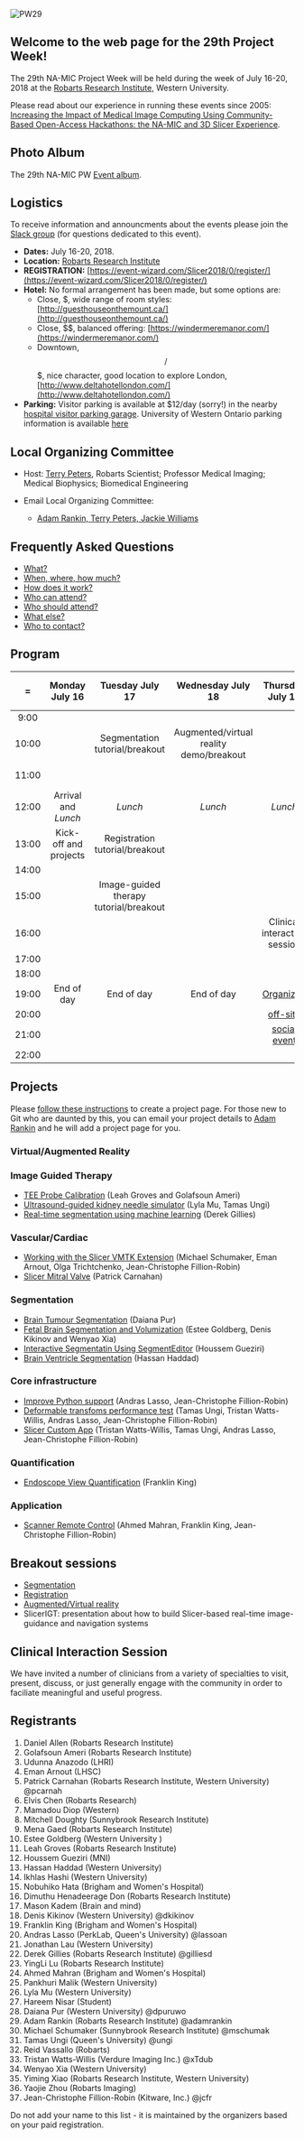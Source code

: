 ![PW29](PW29.png)
## Welcome to the web page for the 29th Project Week!
The 29th NA-MIC Project Week will be held during the week of July 16-20, 2018 at the [Robarts Research Institute](http://www.robarts.ca/), Western University.

Please read about our experience in running these events since 2005: [Increasing the Impact of Medical Image Computing Using
Community-Based Open-Access Hackathons: the NA-MIC and 3D Slicer Experience](http://www.spl.harvard.edu/publications/item/view/3004).

## Photo Album
The 29th NA-MIC PW [Event album](http://bit.ly/slicer-29pw-photos).

## Logistics

To receive information and announcments about the events please join the [Slack group](https://join.slack.com/t/spww/shared_invite/enQtMzk4MDQyMDI1NjU0LTIwZDU2MGY4N2MzYTdmMzE1ZTlmNzA2NmNhYjE5MTA0NWMyY2RhMDQyMWYwMjkzYmU3MTczZmE0NTM0ZDZjNDQ) (for questions dedicated to this event).

+ **Dates:** July 16-20, 2018.
+ **Location:** [Robarts Research Institute](https://www.google.ca/maps/@43.0113638,-81.2738561,3a,75y,340.63h,93.84t/data=!3m6!1e1!3m4!1sqB04BofO2fkNxgxlzynSRA!2e0!7i13312!8i6656)
+ **REGISTRATION:** [https://event-wizard.com/Slicer2018/0/register/](https://event-wizard.com/Slicer2018/0/register/)
+ **Hotel:** No formal arrangement has been made, but some options are:
  + Close, $, wide range of room styles: [http://guesthouseonthemount.ca/](http://guesthouseonthemount.ca/)
  + Close, $$, balanced offering: [https://windermeremanor.com/](https://windermeremanor.com/)
  + Downtown, $$/$$$, nice character, good location to explore London, [http://www.deltahotellondon.com/](http://www.deltahotellondon.com/)
+ **Parking:** Visitor parking is available at $12/day (sorry!) in the nearby [hospital visitor parking garage](https://www.google.ca/maps/@43.0142363,-81.2750746,3a,75y,186.07h,100.01t/data=!3m5!1e1!3m3!1sVo_3mg5ibFW_kPnYjVOrPQ!2e0!6s%2F%2Fgeo0.ggpht.com%2Fcbk%3Fpanoid%3DVo_3mg5ibFW_kPnYjVOrPQ%26output%3Dthumbnail%26cb_client%3Dmaps_sv.tactile.gps%26thumb%3D2%26w%3D203%26h%3D100%26yaw%3D62.77921%26pitch%3D0%26thumbfov%3D100). University of Western Ontario parking information is available [here](https://www.uwo.ca/parking/find/visitor/index.html)

## Local Organizing Committee
 
- Host: [Terry Peters](http://www.robarts.ca/terry-peters), Robarts Scientist; Professor Medical Imaging; Medical Biophysics; Biomedical Engineering

- Email Local Organizing Committee:
  - [Adam Rankin, Terry Peters, Jackie Williams](mailto:arankin@robarts.ca,tpeters@robarts.ca,jwilliams@robarts.ca?cc=tkapur@bwh.harvard.edu&subject=ProjectWeek29)

## Frequently Asked Questions

+ [What?](../README.md#what)
+ [When, where, how much?](./README.md#logistics)
+ [How does it work?](../README.md#how-does-it-work)
+ [Who can attend?](../README.md#who-can-attend)
+ [Who should attend?](../README.md#who-should-attend)
+ [What else?](../README.md#what-else)
+ [Who to contact?](./README.md#local-organizing-committee)

## Program
|   =    |Monday July 16 | Tuesday July 17 | Wednesday July 18 | Thursday July 19 | Friday July 20
|:---:   |     :---:     |     :---:       |     :---:         |     :---:        |     :---:    
|9:00    |               |                 |                   |                  |
|10:00   |               | Segmentation tutorial/breakout  | Augmented/virtual reality demo/breakout  |                  |
|11:00   |               |                 |                   |                  |   Project reviews
|12:00   |Arrival and *Lunch*|  *Lunch*    |    *Lunch*        |     *Lunch*      |    --- Fin ---
|13:00   |Kick-off and projects|Registration tutorial/breakout||                  |
|14:00   |               |                 |                   |                  |
|15:00   |               |Image-guided therapy tutorial/breakout|  |              |
|16:00   |               |                 |                   |    Clinical interaction session |
|17:00   |               |                 |                   |                  |
|18:00   |               |                 |                   |                  |
|19:00   |    End of day |  End of day     |  End of day       |    [Organized](https://www.therecroom.com/?location=london-masonville)      |
|20:00   |               |                 |                   |    [off-site](https://www.therecroom.com/?location=london-masonville)  |
|21:00   |               |                 |                   |    [social event](https://www.therecroom.com/?location=london-masonville)              |
|22:00   |               |                 |                   |                  |

## Projects <a name="ProjectsList"/>

Please [follow these instructions](./Projects/README.md) to create a project page. For those new to Git who are daunted by this, you can email your project details to [Adam Rankin](mailto:arankin@robarts.ca) and he will add a project page for you.

### Virtual/Augmented Reality


### Image Guided Therapy
+ [TEE Probe Calibration](./Projects/TEECalibration/README.md) (Leah Groves and Golafsoun Ameri)
+ [Ultrasound-guided kidney needle simulator](./Projects/UltrasoundKidneySimulator/README.md) (Lyla Mu, Tamas Ungi)
+ [Real-time segmentation using machine learning](./Projects/UsingExtensions/README.md) (Derek Gillies)

### Vascular/Cardiac
+ [Working with the Slicer VMTK Extension](./Projects/CenterlinesVMTK/README.md) (Michael Schumaker, Eman Arnout, Olga Trichtchenko, Jean-Christophe Fillion-Robin)
+ [Slicer Mitral Valve](./Projects/SlicerMitralValve/README.md) (Patrick Carnahan)

### Segmentation
+ [Brain Tumour Segmentation](./Projects/Brain_Tumour_Segment/README.md) (Daiana Pur)
+ [Fetal Brain Segmentation and Volumization](./Projects/FetalBrainSegmentationAndVolumization/README.md) (Estee Goldberg, Denis Kikinov and Wenyao Xia)
+ [Interactive Segmentatin Using SegmentEditor](./Projects/InteractiveSegmentation/README.md) (Houssem Gueziri)
+ [Brain Ventricle Segmentation](./Projects/BrainVentricleSegment/README.md) (Hassan Haddad)

### Core infrastructure
+ [Improve Python support](./Projects/SlicerPython/README.md) (Andras Lasso, Jean-Christophe Fillion-Robin)
+ [Deformable transfoms performance test](./Projects/DeformableTransformTest/README.md) (Tamas Ungi, Tristan Watts-Willis, Andras Lasso, Jean-Christophe Fillion-Robin)
+ [Slicer Custom App](./Projects/SlicerCustomApp/README.md) (Tristan Watts-Willis, Tamas Ungi, Andras Lasso, Jean-Christophe Fillion-Robin)

### Quantification
+ [Endoscope View Quantification](./Projects/EndoscopeViewQuantification/README.md) (Franklin King)

### Application
+ [Scanner Remote Control](./Projects/Scanner%20Remote%20Control/README.md) (Ahmed Mahran, Franklin King, Jean-Christophe Fillion-Robin)

<a name="BreakoutSessions"/>

## Breakout sessions

+ [Segmentation](./BreakoutSessions/Segmentation.md)
+ [Registration](./BreakoutSessions/Registration.md)
+ [Augmented/Virtual reality](./BreakoutSessions/AR-VR.md)
+ SlicerIGT: presentation about how to build Slicer-based real-time image-guidance and navigation systems

## Clinical Interaction Session
We have invited a number of clinicians from a variety of specialties to visit, present, discuss, or just generally engage with the community in order to faciliate meaningful and useful progress.

## Registrants
1. Daniel Allen (Robarts Research Institute)
1. Golafsoun Ameri (Robarts Research Institute)
1. Udunna Anazodo (LHRI)
1. Eman Arnout (LHSC)
1. Patrick Carnahan (Robarts Research Institute, Western University) @pcarnah
1. Elvis Chen (Robarts Research)
1. Mamadou Diop (Western)
1. Mitchell Doughty (Sunnybrook Research Institute)
1. Mena Gaed (Robarts Research Institute)
1. Estee Goldberg (Western University )
1. Leah Groves (Robarts Research Institute)
1. Houssem Gueziri (MNI)
1. Hassan Haddad (Western University)
1. Ikhlas Hashi (Western University)
1. Nobuhiko Hata (Brigham and Women's Hospital)
1. Dimuthu Henadeerage Don (Robarts Research Institute)
1. Mason Kadem (Brain and mind)
1. Denis Kikinov (Western University) @dkikinov
1. Franklin King (Brigham and Women's Hospital)
1. Andras Lasso (PerkLab, Queen's University) @lassoan
1. Jonathan Lau (Western University)
1. Derek	Gillies (Robarts Research Institute) @gilliesd
1. YingLi Lu (Robarts Research Institute)
1. Ahmed Mahran (Brigham and Women's Hospital)
1. Pankhuri Malik (Western University)
1. Lyla Mu (Western University)
1. Hareem Nisar (Student)
1. Daiana Pur (Western University) @dpuruwo
1. Adam Rankin (Robarts Research Institute) @adamrankin
1. Michael Schumaker (Sunnybrook Research Institute) @mschumak
1. Tamas Ungi (Queen's University) @ungi
1. Reid Vassallo (Robarts)
1. Tristan Watts-Willis (Verdure Imaging Inc.) @xTdub
1. Wenyao Xia (Western University)
1. Yiming Xiao (Robarts Research Institute, Western University)
1. Yaojie Zhou (Robarts Imaging)
1. Jean-Christophe Fillion-Robin (Kitware, Inc.) @jcfr

Do not add your name to this list - it is maintained by the organizers based on your paid registration.
